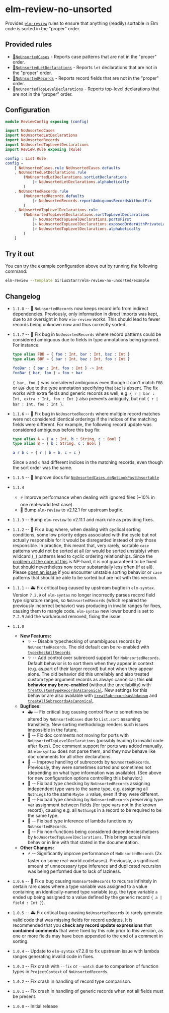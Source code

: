 # elm-review-no-unsorted

Provides [`elm-review`](https://package.elm-lang.org/packages/jfmengels/elm-review/latest/)
rules to ensure that anything (readily) sortable in Elm code is sorted in the
"proper" order.

## Provided rules

* [🔧`NoUnsortedCases`](https://package.elm-lang.org/packages/SiriusStarr/elm-review-no-unsorted/1.1.8/NoUnsortedCases/) - Reports case patterns that are not in the "proper" order.
* [🔧`NoUnsortedLetDeclarations`](https://package.elm-lang.org/packages/SiriusStarr/elm-review-no-unsorted/1.1.8/NoUnsortedLetDeclarations/) - Reports `let` declarations that are not in the "proper" order.
* [🔧`NoUnsortedRecords`](https://package.elm-lang.org/packages/SiriusStarr/elm-review-no-unsorted/1.1.8/NoUnsortedRecords/) - Reports record fields that are not in the "proper" order.
* [🔧`NoUnsortedTopLevelDeclarations`](https://package.elm-lang.org/packages/SiriusStarr/elm-review-no-unsorted/1.1.8/NoUnsortedTopLevelDeclarations/) - Reports top-level declarations that are not in the "proper" order.

## Configuration

```elm
module ReviewConfig exposing (config)

import NoUnsortedCases
import NoUnsortedLetDeclarations
import NoUnsortedRecords
import NoUnsortedTopLevelDeclarations
import Review.Rule exposing (Rule)

config : List Rule
config =
    [ NoUnsortedCases.rule NoUnsortedCases.defaults
    , NoUnsortedLetDeclarations.rule
        (NoUnsortedLetDeclarations.sortLetDeclarations
            |> NoUnsortedLetDeclarations.alphabetically
        )
    , NoUnsortedRecords.rule
        (NoUnsortedRecords.defaults
            |> NoUnsortedRecords.reportAmbiguousRecordsWithoutFix
        )
    , NoUnsortedTopLevelDeclarations.rule
        (NoUnsortedTopLevelDeclarations.sortTopLevelDeclarations
            |> NoUnsortedTopLevelDeclarations.portsFirst
            |> NoUnsortedTopLevelDeclarations.exposedOrderWithPrivateLast
            |> NoUnsortedTopLevelDeclarations.alphabetically
        )
    ]
```

## Try it out

You can try the example configuration above out by running the following command:

```bash
elm-review --template SiriusStarr/elm-review-no-unsorted/example
```

## Changelog

* `1.1.8` -- 🐛 `NoUnsortedRecords` now keeps record info from indirect
  dependencies. Previously, only information in direct imports was kept, due to
  an oversight in how `elm-review` works. This should lead to fewer records being
  unknown now and thus correctly sorted.
* `1.1.7` -- 🐛 Fix bug in `NoUnsortedRecords` where record patterns could be
  considered ambiguous due to fields in type annotations being ignored. For
  instance:

  ```elm
  type alias FBB = { foo : Int, bar : Int, baz : Int }
  type alias BBF = { bar : Int, baz : Int, foo : Int }

  fooBar : { bar : Int, foo : Int } -> Int
  fooBar { bar, foo } = foo + bar
  ```

  `{ bar, foo }` was considered ambiguous even though it can't match `FBB` or
  `BBF` due to the type annotation specifying that `baz` is absent. The fix
  works with extra fields and generic records as well, e.g.
  `{ r | bar : Int, extra : Int, foo : Int }` also prevents ambiguity, but not
  `{ r | bar : Int, foo : Int }`.
* `1.1.6` -- 🐛 Fix bug in `NoUnsortedRecords` where multiple record matches were
  not considered identical orderings if the indices of the matching fields were
  different. For example, the following record update was considered ambiguous
  before this bug fix:

  ```elm
  type alias A = { a : Int, b : String, c : Bool }
  type alias B = { b : String, c : Bool }

  a r b c = { r | b = b, c = c }
  ```

  Since `b` and `c` had different indices in the matching records, even though
  the sort order was the same.
* `1.1.5` -- 📝 Improve docs for [`NoUnsortedCases.doNotLookPastUnsortable`](https://package.elm-lang.org/packages/SiriusStarr/elm-review-no-unsorted/1.1.8/NoUnsortedCases/#doNotLookPastUnsortable)
* `1.1.4`
  * ⚡️ Improve performance when dealing with ignored files (~10% in one
    real-world test case).
  * 🐛 Bump `elm-review` to v2.12.1 for upstream bugfix.
* `1.1.3` -- Bump `elm-review` to v2.11.1 and mark rule as providing fixes.
* `1.1.2` -- 🐛 Fix a bug where, when dealing with cyclical sorting conditions,
  some low priority edges associated with the cycle but not actually responsible
  for it would be disregarded instead of only those responsible.  In practice,
  this meant that, very rarely, sortable `case` patterns would not be sorted at
  all (or would be sorted unstably) when wildcard (`_`) patterns lead to cyclic
  ordering relationships.  Since the
  [problem at the core of this](https://en.wikipedia.org/wiki/Feedback_arc_set#NP-hardness)
  is NP-hard, it is not guaranteed to be fixed but should nevertheless now occur
  substantially less often (if at all).  Please
  [open an issue](https://github.com/SiriusStarr/elm-review-no-unsorted/issues)
  if you encounter unstable sorting behavior or `case` patterns that should be
  able to be sorted but are not with this version.
* `1.1.1` -- 🚑 Fix critical bug caused by upstream bugfix in `elm-syntax`.
  Version `7.2.9` of `elm-syntax` no longer incorrectly parses record field type
  signature ranges, so `NoUnsortedRecords` (which repaired the previously
  incorrect behavior) was producing in invalid ranges for fixes, causing them to
  mangle code.  `elm-syntax` new lower bound is set to `7.2.9` and the
  workaround removed, fixing the issue.
* `1.1.0`
  * **New Features:**
    * ✨ -- Disable typechecking of unambiguous records by `NoUnsortedRecords`.
      The old default can be re-enabled with
      [`typecheckAllRecords`](https://package.elm-lang.org/packages/SiriusStarr/elm-review-no-unsorted/1.1.8/NoUnsortedRecords/#typecheckAllRecords)
    * ✨ -- Add control over subrecord support for `NoUnsortedRecords`.  Default
      behavior is to sort them when they appear in context (e.g. as part of
      their larger record) but not when they appear alone.  The old behavior did
      this unreliably and also treated custom type argument records as always
      canonical; this **old behavior may be re-enabled** (without the
      unreliability) with
      [`treatCustomTypeRecordsAsCanonical`](https://package.elm-lang.org/packages/SiriusStarr/elm-review-no-unsorted/1.1.8/NoUnsortedRecords/#treatCustomTypeRecordsAsCanonical).
      New settings for this behavior are also available with
      [`treatSubrecordsAsUnknown`](https://package.elm-lang.org/packages/SiriusStarr/elm-review-no-unsorted/1.1.8/NoUnsortedRecords/#treatSubrecordsAsUnknown)
      and
      [`treatAllSubrecordsAsCanonical`](https://package.elm-lang.org/packages/SiriusStarr/elm-review-no-unsorted/1.1.8/NoUnsortedRecords/#treatAllSubrecordsAsCanonical).
  * **Bugfixes:**
    * 🚑 -- Fix critical bug causing control flow to sometimes be altered by
      `NoUnsortedCases` due to `List.sort` assuming transitivity.  New sorting
      methodology renders such issues impossible in the future.
    * 🐛 -- Fix doc comments not moving for ports with
      `NoUnsortedTopLevelDeclarations` (possibly leading to invalid code after
      fixes).  Doc comment support for ports was added manually, as `elm-syntax`
      does not parse them, and they now behave like doc comments for all other
      declarations.
    * 🐛 -- Improve handling of subrecords by `NoUnsortedRecords`. Previously,
      they were sometimes sorted and sometimes not (depending on what type
      information was available).  (See above for new configuration options
      controlling this behavior.)
    * 🐛 -- Fix bad type checking by `NoUnsortedRecords` assigning independent
      type vars to the same type, e.g. assigning all `Nothing`s to the same
      `Maybe a` value, even if they were different.
    * 🐛 -- Fix bad type checking by `NoUnsortedRecords` preserving type var
      assignment between fields (for type vars not in the known record), causing
      e.g. all `Nothing`s in a record to be required to be the same type.
    * 🐛 -- Fix bad type inference of lambda functions by `NoUnsortedRecords`.
    * 🐛 -- Fix non-functions being considered dependencies/helpers by
      `NoUnsortedTopLevelDeclarations`.  This brings actual rule behavior in
      line with that stated in the documentation.
  * **Other Changes:**
    * ⚡️ --  Significantly improve performance of `NoUnsortedRecords` (2x faster
      on some real-world codebases).  Previously, a significant amount of
      unnecessary type inference and duplicated recursion was being performed
      due to lack of laziness.
* `1.0.6` -- 🐛 Fix a bug causing `NoUnsortedRecords` to recurse infinitely in
  certain rare cases where a type variable was assigned to a value containing an
  identically-named type variable (e.g. the type variable `a` ended up being
  assigned to a value defined by the generic record `{ a | field : Int }`).
* `1.0.5` -- 🚑 Fix critical bug causing `NoUnsortedRecords` to rarely generate
  valid code that was missing fields for record updates.  It is recommended that
  you **check any record update expressions** that **contained comments** that
  were fixed by this rule prior to this version, as one or more fields may have
  been appended to the end of a comment in sorting.
* `1.0.4` -- Update to `elm-syntax` v7.2.8 to fix upstream issue with lambda
  ranges generating invalid code in fixes.
* `1.0.3` -- Fix crash with `--fix` or `--watch` due to comparison of function
  types in `ProjectContext` of `NoUnsortedRecords`.
* `1.0.2` -- Fix crash in handling of record type comparison.
* `1.0.1` -- Fix crash in handling of generic records when not all fields must
  be present.
* `1.0.0` -- Initial release
